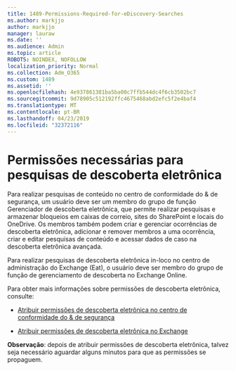 ```yaml
---
title: 1489-Permissions-Required-for-eDiscovery-Searches
ms.author: markjjo
author: markjjo
manager: lauraw
ms.date: ''
ms.audience: Admin
ms.topic: article
ROBOTS: NOINDEX, NOFOLLOW
localization_priority: Normal
ms.collection: Adm_O365
ms.custom: 1489
ms.assetid: ''
ms.openlocfilehash: 4e937861381ba5ba00c7ffb544dc4f6cb3502bc7
ms.sourcegitcommit: 9d78905c512192ffc4675468abd2efc5f2e4baf4
ms.translationtype: MT
ms.contentlocale: pt-BR
ms.lasthandoff: 04/23/2019
ms.locfileid: "32372116"
---
```

# <a name="permissions-required-for-ediscovery-searches"></a>Permissões necessárias para pesquisas de descoberta eletrônica

Para realizar pesquisas de conteúdo no centro de conformidade do & de segurança, um usuário deve ser um membro do grupo de função Gerenciador de descoberta eletrônica, que permite realizar pesquisas e armazenar bloqueios em caixas de correio, sites do SharePoint e locais do OneDrive. Os membros também podem criar e gerenciar ocorrências de descoberta eletrônica, adicionar e remover membros a uma ocorrência, criar e editar pesquisas de conteúdo e acessar dados de caso na descoberta eletrônica avançada.

Para realizar pesquisas de descoberta eletrônica in-loco no centro de administração do Exchange (Eat), o usuário deve ser membro do grupo de função de gerenciamento de descoberta no Exchange Online.

Para obter mais informações sobre permissões de descoberta eletrônica, consulte: 

- [Atribuir permissões de descoberta eletrônica no centro de conformidade do & de segurança](https://docs.microsoft.com/office365/securitycompliance/assign-ediscovery-permissions)

- [Atribuir permissões de descoberta eletrônica no Exchange](https://docs.microsoft.com/exchange/security-and-compliance/in-place-ediscovery/assign-ediscovery-permissions)

**Observação**: depois de atribuir permissões de descoberta eletrônica, talvez seja necessário aguardar alguns minutos para que as permissões se propaguem.
